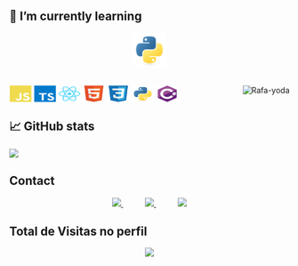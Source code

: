 
<!-- - 🔭 I’m currently working on -->
## 🌱 I’m currently learning
<p align="center">
 <img height="60" src= https://raw.githubusercontent.com/devicons/devicon/master/icons/python/python-original.svg>
 <div>
<div style="display: inline_block"><br>
  <img align="center" alt="Rafa-Js" height="30" width="40" src="https://raw.githubusercontent.com/devicons/devicon/master/icons/javascript/javascript-plain.svg">
  <img align="center" alt="Rafa-Ts" height="30" width="40" src="https://raw.githubusercontent.com/devicons/devicon/master/icons/typescript/typescript-plain.svg">
  <img align="center" alt="Rafa-React" height="30" width="40" src="https://raw.githubusercontent.com/devicons/devicon/master/icons/react/react-original.svg">
  <img align="center" alt="Rafa-HTML" height="30" width="40" src="https://raw.githubusercontent.com/devicons/devicon/master/icons/html5/html5-original.svg">
  <img align="center" alt="Rafa-CSS" height="30" width="40" src="https://raw.githubusercontent.com/devicons/devicon/master/icons/css3/css3-original.svg">
  <img align="center" alt="Rafa-Python" height="30" width="40" src="https://raw.githubusercontent.com/devicons/devicon/master/icons/python/python-original.svg">
  <img align="center" alt="Rafa-Csharp" height="30" width="40" src="https://raw.githubusercontent.com/devicons/devicon/master/icons/csharp/csharp-original.svg">
  <img align="right" alt="Rafa-yoda" src="https://cdn.discordapp.com/attachments/795358919417397249/825430589581688872/hi.gif">
</div>
  
</p>
<!--
- 👯 I’m looking to collaborate on ...
- 🤔 I’m looking for help with ...
- 💬 Ask me about ...
- 📫 How to reach me: ...
- 😄 Pronouns: ...
- ⚡ Fun fact: ...
-->

## 📈 GitHub stats
  
  <a href="https://github.com/GabrielFernandesDev/github-readme-stats">
    <img
      align="center"
      height="165"
      src="https://github-readme-stats.vercel.app/api?username=GabrielFernandesDev&show_icons=true&theme=radical&hide=issues"
    />
  </a>
</p>




## Contact 

<p align="center">
    <a href="https://github.com/GabrielFernandesDev">
        <img  src="https://img.shields.io/badge/github-%23100000.svg?&style=for-the-badge&logo=github&logoColor=white&link">
    </a>
    &nbsp;&nbsp;&nbsp;&nbsp;&nbsp;&nbsp;&nbsp;&nbsp;&nbsp;
    <a href="mailto:GabrielFernandes.Dev@gmail.com">
        <img src="https://img.shields.io/badge/gmail-D14836?&style=for-the-badge&logo=gmail&logoColor=white&link=GabrielFernandes.dev@gmail.com">
    </a>
    &nbsp;&nbsp;&nbsp;&nbsp;&nbsp;&nbsp;&nbsp;&nbsp;&nbsp;
    <a href="https://www.linkedin.com/in/gabriel-fernandes-485308184/">
        <img src="https://img.shields.io/badge/linkedin-%230077B5.svg?&style=for-the-badge&logo=linkedin&logoColor=white&link=https://www.linkedin.com/in/gabriel-fernandes-485308184">
    </a>
</p>

 ## Total de Visitas no perfil <br>
 <p align="center"> 
   <img alingn="center" src="https://profile-counter.glitch.me/GabrielFernandesDev/count.svg" />
 </p>

</p>




